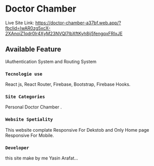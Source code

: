 # Doctor Chamber

Live Site Link: https://doctor-chamber-a37bf.web.app/?fbclid=IwAR0zg5xcX-2XAnoiZ1qdr0Ir4XyM23NVQl7IbXftKyh8ij5fengqxFRIxJE

## Available Feature

IAuthentication System and Routing System 

### `Tecnologie use`

React js, React Router, Firebase, Bootstrap, Firebase Hooks.


### `Site Categories`

Personal Doctor Chamber .

### `Website Spetiality`

This website complate Responsive For Dekstob and Only Home page Responsive For Mobile.

### `Developer`

this site make by me Yasin Arafat...


